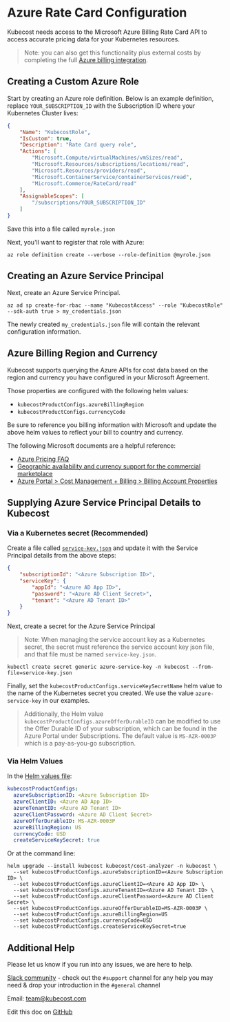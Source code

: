Azure Rate Card Configuration
============

Kubecost needs access to the Microsoft Azure Billing Rate Card API to access accurate pricing data for your Kubernetes resources.

> Note: you can also get this functionality plus external costs by completing the full [Azure billing integration](/azure-out-of-cluster.md).

## Creating a Custom Azure Role

Start by creating an Azure role definition. Below is an example definition, replace `YOUR_SUBSCRIPTION_ID` with the Subscription ID where your Kubernetes Cluster lives:

```json
{
    "Name": "KubecostRole",
    "IsCustom": true,
    "Description": "Rate Card query role",
    "Actions": [
        "Microsoft.Compute/virtualMachines/vmSizes/read",
        "Microsoft.Resources/subscriptions/locations/read",
        "Microsoft.Resources/providers/read",
        "Microsoft.ContainerService/containerServices/read",
        "Microsoft.Commerce/RateCard/read"
    ],
    "AssignableScopes": [
        "/subscriptions/YOUR_SUBSCRIPTION_ID"
    ]
}
```

Save this into a file called `myrole.json`

Next, you'll want to register that role with Azure:

```shell
az role definition create --verbose --role-definition @myrole.json
```

## Creating an Azure Service Principal

Next, create an Azure Service Principal.

```shell
az ad sp create-for-rbac --name "KubecostAccess" --role "KubecostRole" --sdk-auth true > my_credentials.json
```

The newly created `my_credentials.json` file will contain the relevant configuration information.

## Azure Billing Region and Currency

Kubecost supports querying the Azure APIs for cost data based on the region and currency you have configured in your Microsoft Agreement.

Those properties are configured with the following helm values:

* `kubecostProductConfigs.azureBillingRegion`
* `kubecostProductConfigs.currencyCode`

Be sure to reference you billing information with Microsoft and update the above helm values to reflect your bill to country and currency.

The following Microsoft documents are a helpful reference:

* [Azure Pricing FAQ](https://azure.microsoft.com/en-us/pricing/faq/)
* [Geographic availability and currency support for the commercial marketplace](https://docs.microsoft.com/en-us/azure/marketplace/marketplace-geo-availability-currencies)
* [Azure Portal > Cost Management + Billing > Billing Account Properties](https://portal.azure.com/#view/Microsoft_Azure_GTM/ModernBillingMenuBlade/~/Properties)

## Supplying Azure Service Principal Details to Kubecost

### Via a Kubernetes secret (Recommended)

Create a file called [`service-key.json`](https://github.com/kubecost/poc-common-configurations/blob/main/azure/service-key.json) and update it with the Service Principal details from the above steps:

```json
{
    "subscriptionId": "<Azure Subscription ID>",
    "serviceKey": {
        "appId": "<Azure AD App ID>",
        "password": "<Azure AD Client Secret>",
        "tenant": "<Azure AD Tenant ID>"
    }
}
```

Next, create a secret for the Azure Service Principal
> Note: When managing the service account key as a Kubernetes secret, the secret must reference the service account key json file, and that file must be named `service-key.json`.

```shell
kubectl create secret generic azure-service-key -n kubecost --from-file=service-key.json
```

Finally, set the `kubecostProductConfigs.serviceKeySecretName` helm value to the name of the Kubernetes secret you created. We use the value `azure-service-key` in our examples.

> Additionally, the Helm value `kubecostProductConfigs.azureOfferDurableID` can be modified to use the Offer Durable ID of your subscription, which can be found in the Azure Portal under Subscriptions. The default value is `MS-AZR-0003P` which is a pay-as-you-go subscription.

### Via Helm Values

In the [Helm values file](https://github.com/kubecost/cost-analyzer-helm-chart/blob/4eaaa9acef33468dd0d9fac046defe0af17811b4/cost-analyzer/values.yaml#L770-L776):

```yaml
kubecostProductConfigs:
  azureSubscriptionID: <Azure Subscription ID>
  azureClientID: <Azure AD App ID>
  azureTenantID: <Azure AD Tenant ID>
  azureClientPassword: <Azure AD Client Secret>
  azureOfferDurableID: MS-AZR-0003P
  azureBillingRegion: US
  currencyCode: USD
  createServiceKeySecret: true
```

Or at the command line:

```shell
helm upgrade --install kubecost kubecost/cost-analyzer -n kubecost \
  --set kubecostProductConfigs.azureSubscriptionID=<Azure Subscription ID> \
  --set kubecostProductConfigs.azureClientID=<Azure AD App ID> \
  --set kubecostProductConfigs.azureTenantID=<Azure AD Tenant ID> \
  --set kubecostProductConfigs.azureClientPassword=<Azure AD Client Secret> \
  --set kubecostProductConfigs.azureOfferDurableID=MS-AZR-0003P \
  --set kubecostProductConfigs.azureBillingRegion=US
  --set kubecostProductConfigs.currencyCode=USD
  --set kubecostProductConfigs.createServiceKeySecret=true
```

## Additional Help

Please let us know if you run into any issues, we are here to help.

[Slack community](https://join.slack.com/t/kubecost/shared_invite/enQtNTA2MjQ1NDUyODE5LWFjYzIzNWE4MDkzMmUyZGU4NjkwMzMyMjIyM2E0NGNmYjExZjBiNjk1YzY5ZDI0ZTNhZDg4NjlkMGRkYzFlZTU) - check out the `#support` channel for any help you may need & drop your introduction in the `#general` channel

Email: <team@kubecost.com>

Edit this doc on [GitHub](https://github.com/kubecost/docs/blob/main/azure-config.md)

<!--- {"article":"4407595934871","section":"4402815682455","permissiongroup":"1500001277122"} --->
